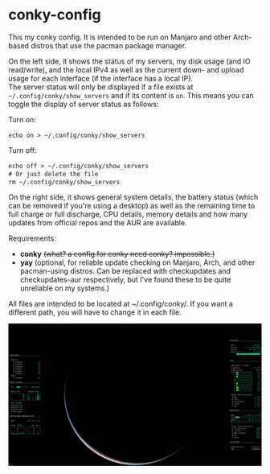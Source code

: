 # conky-config

This my conky config. It is intended to be run on Manjaro and other Arch-based distros that use the pacman package manager.

On the left side, it shows the status of my servers, my disk usage (and IO read/write), and the local IPv4 as well as the current down- and upload usage for each interface (if the interface has a local IP).<br>
The server status will only be displayed if a file exists at `~/.config/conky/show_servers` and if its content is `on`. This means you can toggle the display of server status as follows:

Turn on:
```shell script
echo on > ~/.config/conky/show_servers
```

Turn off:
```shell script
echo off > ~/.config/conky/show_servers
# Or just delete the file
rm ~/.config/conky/show_servers
```

On the right side, it shows general system details, the battery status (which can be removed if you're using a desktop) as well as the remaining time to full charge or full discharge, CPU details, memory details and how many updates from official repos and the AUR are available.

Requirements:
- **conky** ~~(what? a config for conky need conky? impossible.)~~
- **yay** (optional, for reliable update checking on Manjaro, Arch, and other pacman-using distros. Can be replaced with checkupdates and checkupdates-aur respectively, but I've found these to be quite unreliable on my systems.)

All files are intended to be located at ~/.config/conky/. If you want a different path, you will have to change it in each file.

![demo](demo.gif)
